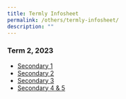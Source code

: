 ```yaml
---
title: Termly Infosheet
permalink: /others/termly-infosheet/
description: ""
---
```

### Term 2, 2023

* [Secondary 1](/files/Useful%20Links/UL%20Parents/2023%20Sec%201%20Term%202%20Letter%20edited.pdf)
* [Secondary 2](/files/Useful%20Links/UL%20Parents/2023%20Sec%202%20%20Term%202%20Letter%20edited.pdf)
* [Secondary 3](/files/Useful%20Links/UL%20Parents/2023%20Sec%203%20Term%202%20Letter%20edited.pdf)
* [Secondary 4 & 5](/files/Useful%20Links/UL%20Parents/2023%20Sec%204%20&%205%20%20Term%202%20edited.pdf)